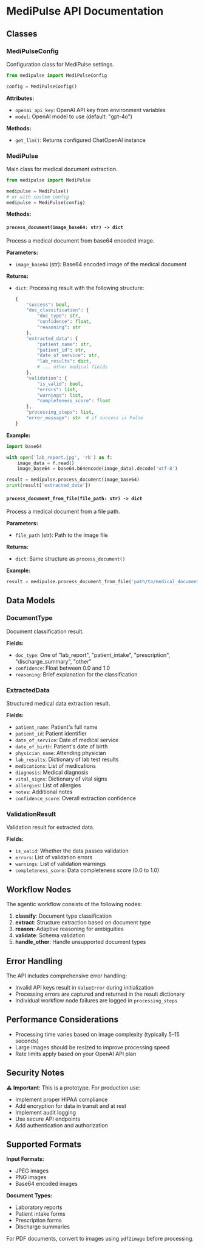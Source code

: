 # MediPulse API Documentation

## Classes

### MediPulseConfig

Configuration class for MediPulse settings.

```python
from medipulse import MediPulseConfig

config = MediPulseConfig()
```

**Attributes:**
- `openai_api_key`: OpenAI API key from environment variables
- `model`: OpenAI model to use (default: "gpt-4o")

**Methods:**
- `get_llm()`: Returns configured ChatOpenAI instance

### MediPulse

Main class for medical document extraction.

```python
from medipulse import MediPulse

medipulse = MediPulse()
# or with custom config
medipulse = MediPulse(config)
```

**Methods:**

#### `process_document(image_base64: str) -> dict`

Process a medical document from base64 encoded image.

**Parameters:**
- `image_base64` (str): Base64 encoded image of the medical document

**Returns:**
- `dict`: Processing result with the following structure:
  ```python
  {
      "success": bool,
      "doc_classification": {
          "doc_type": str,
          "confidence": float,
          "reasoning": str
      },
      "extracted_data": {
          "patient_name": str,
          "patient_id": str,
          "date_of_service": str,
          "lab_results": dict,
          # ... other medical fields
      },
      "validation": {
          "is_valid": bool,
          "errors": list,
          "warnings": list,
          "completeness_score": float
      },
      "processing_steps": list,
      "error_message": str  # if success is False
  }
  ```

**Example:**
```python
import base64

with open('lab_report.jpg', 'rb') as f:
    image_data = f.read()
    image_base64 = base64.b64encode(image_data).decode('utf-8')

result = medipulse.process_document(image_base64)
print(result['extracted_data'])
```

#### `process_document_from_file(file_path: str) -> dict`

Process a medical document from a file path.

**Parameters:**
- `file_path` (str): Path to the image file

**Returns:**
- `dict`: Same structure as `process_document()`

**Example:**
```python
result = medipulse.process_document_from_file('path/to/medical_document.jpg')
```

## Data Models

### DocumentType

Document classification result.

**Fields:**
- `doc_type`: One of "lab_report", "patient_intake", "prescription", "discharge_summary", "other"
- `confidence`: Float between 0.0 and 1.0
- `reasoning`: Brief explanation for the classification

### ExtractedData

Structured medical data extraction result.

**Fields:**
- `patient_name`: Patient's full name
- `patient_id`: Patient identifier
- `date_of_service`: Date of medical service
- `date_of_birth`: Patient's date of birth
- `physician_name`: Attending physician
- `lab_results`: Dictionary of lab test results
- `medications`: List of medications
- `diagnosis`: Medical diagnosis
- `vital_signs`: Dictionary of vital signs
- `allergies`: List of allergies
- `notes`: Additional notes
- `confidence_score`: Overall extraction confidence

### ValidationResult

Validation result for extracted data.

**Fields:**
- `is_valid`: Whether the data passes validation
- `errors`: List of validation errors
- `warnings`: List of validation warnings
- `completeness_score`: Data completeness score (0.0 to 1.0)

## Workflow Nodes

The agentic workflow consists of the following nodes:

1. **classify**: Document type classification
2. **extract**: Structure extraction based on document type
3. **reason**: Adaptive reasoning for ambiguities
4. **validate**: Schema validation
5. **handle_other**: Handle unsupported document types

## Error Handling

The API includes comprehensive error handling:

- Invalid API keys result in `ValueError` during initialization
- Processing errors are captured and returned in the result dictionary
- Individual workflow node failures are logged in `processing_steps`

## Performance Considerations

- Processing time varies based on image complexity (typically 5-15 seconds)
- Large images should be resized to improve processing speed
- Rate limits apply based on your OpenAI API plan

## Security Notes

⚠️ **Important**: This is a prototype. For production use:

- Implement proper HIPAA compliance
- Add encryption for data in transit and at rest
- Implement audit logging
- Use secure API endpoints
- Add authentication and authorization

## Supported Formats

**Input Formats:**
- JPEG images
- PNG images
- Base64 encoded images

**Document Types:**
- Laboratory reports
- Patient intake forms
- Prescription forms
- Discharge summaries

For PDF documents, convert to images using `pdf2image` before processing.
